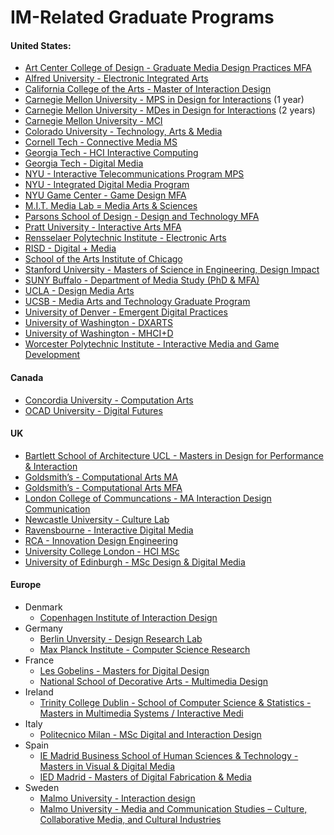 # IM-Related Graduate Programs

#### United States:
* [Art Center College of Design - Graduate Media Design Practices MFA](http://mediadesignpractices.net/)  
* [Alfred University - Electronic Integrated Arts](http://art.alfred.edu/graduate/mfa-eia/)
* [California College of the Arts - Master of Interaction Design](https://www.cca.edu/academics/graduate/interaction-design)  
* [Carnegie Mellon University - MPS in Design for Interactions](http://design.cmu.edu/content/master-professional-studies) (1 year)
* [Carnegie Mellon University - MDes in Design for Interactions](http://design.cmu.edu/content/master-design) (2 years) 
* [Carnegie Mellon University - MCI](https://www.hcii.cmu.edu/academics/mhci)
* [Colorado University - Technology, Arts & Media](http://tam.colorado.edu/)
* [Cornell Tech - Connective Media MS](https://tech.cornell.edu/programs/masters-programs/technion-cornell-master-degree-in-connective-media)
* [Georgia Tech - HCI Interactive Computing](http://mshci.gatech.edu/program/about)
* [Georgia Tech - Digital Media](http://catalog.gatech.edu/programs/digital-media-phd/)
* [NYU - Interactive Telecommunications Program MPS](https://tisch.nyu.edu/itp)
* [NYU - Integrated Digital Media Program](http://engineering.nyu.edu/academics/programs/integrated-digital-media-ms)  
* [NYU Game Center - Game Design MFA](http://gamecenter.nyu.edu/academics/game-design-mfa/)
* [M.I.T. Media Lab = Media Arts & Sciences](https://www.media.mit.edu/graduate-program/about-media-arts-sciences/)
* [Parsons School of Design - Design and Technology MFA](http://www.newschool.edu/parsons/mfa-design-technology/)
* [Pratt University - Interactive Arts MFA](https://www.pratt.edu/academics/school-of-art/graduate-school-of-art/digital-arts-grad/dda-grad-degrees/interactive-arts/)
* [Rensselaer Polytechnic Institute - Electronic Arts](http://www.arts.rpi.edu/)
* [RISD - Digital + Media](http://www.risd.edu/academics/digital-media/)
* [School of the Arts Institute of Chicago](http://www.saic.edu/academics/divisions/graduate/)
* [Stanford University - Masters of Science in Engineering, Design Impact](http://designimpact.stanford.edu/)
* [SUNY Buffalo - Department of Media Study (PhD & MFA)](https://mediastudy.buffalo.edu/)
* [UCLA - Design Media Arts](http://dma.ucla.edu/grad/program/) 
* [UCSB - Media Arts and Technology Graduate Program](https://www.mat.ucsb.edu/)
* [University of Denver - Emergent Digital Practices](http://www.du.edu/ahss/edp/index.html)
* [University of Washington - DXARTS](https://dxarts.washington.edu/)
* [University of Washington - MHCI+D](https://mhcid.washington.edu/)
* [Worcester Polytechnic Institute - Interactive Media and Game Development](https://www.wpi.edu/academics/departments/interactive-media-game-development)

#### Canada
* [Concordia University - Computation Arts](https://www.concordia.ca/finearts/design/programs/graduate/design.html)
* [OCAD University -  Digital Futures](http://www.ocadu.ca/academics/graduate-studies.htm)

#### UK
* [Bartlett School of Architecture UCL - Masters in Design for Performance & Interaction](http://www.interactivearchitecture.org/dfpi)
* [Goldsmith’s - Computational Arts MA](http://www.gold.ac.uk/pg/ma-computational-arts/)  
* [Goldsmith’s - Computational Arts MFA](http://www.gold.ac.uk/pg/mfa-computational-arts/) 
* [London College of Communcations - MA Interaction Design Communication](http://www.arts.ac.uk/lcc/courses/postgraduate/ma-interaction-design-communication/)
* [Newcastle University - Culture Lab](http://www.ncl.ac.uk/culturelab/)
* [Ravensbourne - Interactive Digital Media](https://www.ravensbourne.ac.uk/study-here/postgraduate/mamsc-interactive-digital-media/)
* [RCA - Innovation Design Engineering](https://www.rca.ac.uk/schools/school-of-design/innovation-design-engineering/)
* [University College London - HCI MSc](https://www.ucl.ac.uk/prospective-students/graduate/taught/degrees/human-computer-interaction-msc)
* [University of Edinburgh - MSc Design & Digital Media](https://www.ed.ac.uk/studying/postgraduate/degrees/index.php?r=site/view&edition=2019&id=37)

#### Europe
* Denmark
  * [Copenhagen Institute of Interaction Design](http://ciid.dk/)  
* Germany
  * [Berlin Unversity - Design Research Lab](http://www.design-research-lab.org/)
  * [Max Planck Institute - Computer Science Research](http://www.cis.mpg.de/)
* France
  * [Les Gobelins - Masters for Digital Design](http://www.gobelins-school.com/)
  * [National School of Decorative Arts - Multimedia Design](http://www.ensad.fr/en/departments/graphic-design/instruction)
* Ireland
  * [Trinity College Dublin - School of Computer Science & Statistics - Masters in Multimedia Systems / Interactive Medi](https://www.scss.tcd.ie/postgraduate/mscidm/)
* Italy
  * [Politecnico Milan - MSc Digital and Interaction Design](http://www.polinternational.polimi.it/educational-offer/laurea-magistrale-equivalent-to-master-of-science-programmes/digital-and-interaction-design/)
* Spain
  * [IE Madrid Business School of Human Sciences & Technology - Masters in Visual & Digital Media](https://www.ie.edu/school-human-sciences-technology/masters/master-visual-digital-media/)
  * [IED Madrid - Masters of Digital Fabrication & Media](https://master.iedmadrid.com/en/courses/master/master-of-digital-fabrication-and-media-dme3006e/)
* Sweden
  * [Malmo University - Interaction design](http://edu.mah.se/en/Program/TAIND)
  * [Malmo University - Media and Communication Studies – Culture, Collaborative Media, and Cultural Industries](http://edu.mah.se/en/Program/HAMKV)
